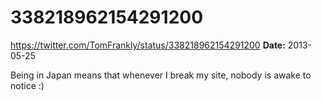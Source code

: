 # 338218962154291200
https://twitter.com/TomFrankly/status/338218962154291200
**Date:** 2013-05-25

Being in Japan means that whenever I break my site, nobody is awake to notice :)
